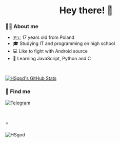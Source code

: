 <h1 align="center">Hey there! 👋</h1>

<h3> 🐱‍💻 About me </h3>

- 🇵🇱 17 years old from Poland
- 🎓 Studying IT and programming on high school
- 💻 Like to fight with Android source
- 📙 Learning JavaScript, Python and C

<br/>

[![HSgod's GitHub Stats](https://github-readme-stats.vercel.app/api?username=HSgod&show_icons=true)](https://github.com/HSgod)

<h3> 🔎 Find me </h3>

<a href="https://t.me/HSgod02"><img alt="Telegram" src="https://img.shields.io/badge/Telegram-HSgod02__-blue?style=flat-square&logo=telegram"></a>

<br/>

⭐️ <p align="left"><img src="https://komarev.com/ghpvc/?username=HSgod" alt="HSgod"></p>
